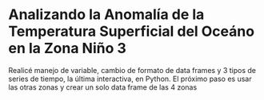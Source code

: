 # Analizando la Anomalía de la Temperatura Superficial del Oceáno en la Zona Niño 3
Realicé manejo de variable, cambio de formato de data frames y 3 tipos de series de tiempo, la última interactiva, en Python.  El próximo paso es usar las otras zonas y crear un solo data frame de las 4 zonas
